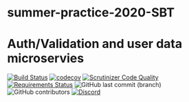 # summer-practice-2020-SBT
# Auth/Validation and user data microservies
[![Build Status](https://travis-ci.com/D076/summer-practice-2020-SBT.svg?branch=master)](https://travis-ci.com/D076/summer-practice-2020-SBT)
[![codecov](https://codecov.io/gh/D076/summer-practice-2020-SBT/branch/master/graph/badge.svg)](https://codecov.io/gh/D076/summer-practice-2020-SBT)
[![Scrutinizer Code Quality](https://scrutinizer-ci.com/g/D076/summer-practice-2020-SBT/badges/quality-score.png?b=master)](https://scrutinizer-ci.com/g/D076/summer-practice-2020-SBT/?branch=master)
[![Requirements Status](https://requires.io/github/D076/summer-practice-2020-SBT/requirements.svg?branch=master)](https://requires.io/github/D076/summer-practice-2020-SBT/requirements/?branch=master)
![GitHub last commit (branch)](https://img.shields.io/github/last-commit/D076/summer-practice-2020-SBT/master)
![GitHub contributors](https://img.shields.io/github/contributors/d076/summer-practice-2020-SBT)
[![Discord](https://img.shields.io/discord/315390629997838349)](https://discord.gg/ks5pT6U)